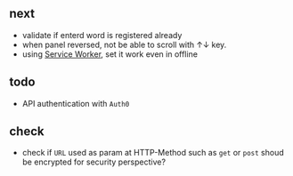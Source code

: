 ## next

- validate if enterd word is registered already
- when panel reversed, not be able to scroll with ↑↓ key.
- using [Service Worker](https://laboradian.com/create-offline-site-using-sw/), set it work even in offline

## todo

- API authentication with `Auth0`

## check

- check if `URL` used as param at HTTP-Method such as `get` or `post` shoud be encrypted for security perspective?
